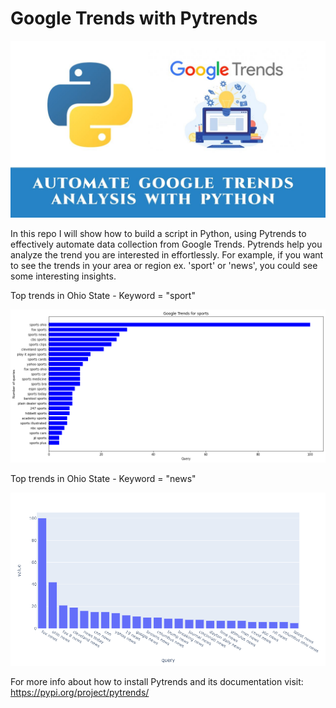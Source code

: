 # Google Trends with Pytrends

![image](images/gt.jpg)

In this repo I will show how to build a script in Python, using Pytrends to effectively automate data collection from Google Trends. Pytrends help you analyze the trend you are interested in effortlessly. For example, if you want to see the trends in your area or region ex. 'sport' or 'news', you could see some interesting insights.

Top trends in Ohio State - Keyword = "sport"

![image](images/sports_oh.png)

Top trends in Ohio State - Keyword = "news"

![image](images/news_oh.png)


For more info about how to install Pytrends and its documentation visit: https://pypi.org/project/pytrends/

